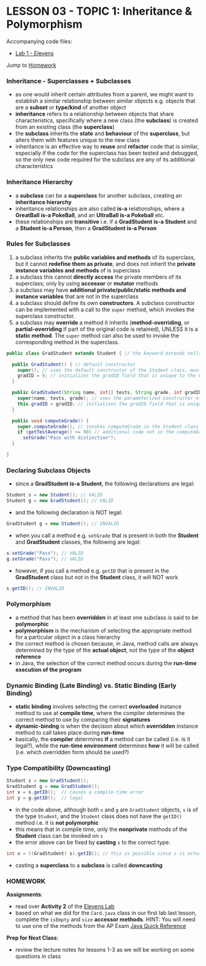 # LESSON 03 - TOPIC 1: Inheritance & Polymorphism

Accompanying code files:
- [Lab 1 - Elevens](https://github.com/alyeffy/AP-CS-A_2018-2019/tree/master/Labs/Lab_1-Elevens)

Jump to [Homework](#homework)

### Inheritance - Superclasses + Subclasses
- as one would inherit certain attributes from a parent, we might want to establish a similar relationship between similar objects e.g. objects that are a **subset** or **type/kind** of another object
- **inheritance** refers to a relationship between objects that share characteristics, specifically where a new class (the **subclass**) is created from an existing class (the **superclass**)
- the **subclass** inherits the **state** and **behaviour** of the **superclass**, but alters them with features unique to the new class
- inheritance is an effective way to **reuse** and **refactor** code that is similar, especially if the code for the superclass has been tested and debugged, so the only new code required for the subclass are any of its additional characteristics

### Inheritance Hierarchy
- a **subclass** can be a **superclass** for another subclass, creating an **inheritance hierarchy**
- inheritance relationships are also called **is-a** relationships, where a **GreatBall is-a PokeBall**, and an **UltraBall is-a Pokeball** etc.
- these relationships are **transitive** i.e. if a **GradStudent is-a Student** and a **Student is-a Person**, then a **GradStudent is-a Person**



### Rules for Subclasses
1. a subclass inherits the **public variables and methods** of its superclass, but it cannot **redefine them as private**, and does not inherit the **private instance variables and methods** of is superclass
2. a subclass this cannot **directly access** the private members of its superclass; only by using **accessor** or **mutator** methods
3. a subclass may have **additional private/public/static methods and instance variables** that are not in the superclass
4. a subclass should define its own **constructors**. A subclass constructor can be implemented with a call to the `super` method, which invokes the superclass constructor.
5. a subclass may **override** a method it inherits (**method-overriding**, or **partial-overriding** if part of the original code is retained), UNLESS it is a **static method**. The `super` method can also be used to invoke the corresponding method in the superclass.


```java
public class GradStudent extends Student { // the keyword extends tells the compiler that GradStudent is-a Student

  public GradStudent() { // default constructor
    super(); // uses the default constructor of the Student class, must be used in first line if used
    gradID = 0; // initializes the gradID field that is unique to the GradStudent class
  }

  public GradStudent(String name, int[] tests, String grade, int gradID) { // parameterized constructor
    super(name, tests, grade); // uses the parameterized constructor of the Student Class, must be used in first line if used
    this.gradID = gradID; // initializes the gradID field that is unique to the GradStudent class
  }

  public void computeGrade() {
    super.computeGrade(); // invokes computeGrade in the Student class
    if (getTestAverage() >= 90) // additional code not in the computeGrade method of the Student class
      setGrade("Pass with distinction");
  }

}
```

### Declaring Subclass Objects
- since a **GradStudent is-a Student**, the following declarations are legal:
```java
Student s = new Student(); // VALID
Student g = new GradStudent(); // VALID
```
- and the following declaration is NOT legal:
```java
GradStudent g = new Student(); // INVALID
```
- when you call a method e.g. `setGrade` that is present in both the **Student** and **GradStudent** classes, the following are legal:
```java
s.setGrade("Pass"); // VALID
g.setGrade("Pass"); // VALID
```
- however, if you call a method e.g. `getID` that is present in the **GradStudent** class but not in the **Student** class, it will NOT work
```java
s.getID(); // INVALID
```

### Polymorphism
- a method that has been **overridden** in at least one subclass is said to be **polymorphic**
- **polymorphism** is the mechanism of selecting the appropriate method for a particular object in a class hierarchy
- the correct method is chosen because, in Java, method calls are always determined by the type of the **actual object**, not the type of the **object reference**
- in Java, the selection of the correct method occurs during the **run-time execution of the program**

### Dynamic Binding (Late Binding) vs. Static Binding (Early Binding)
- **static binding** involves selecting the correct **overloaded** instance method to use at **compile time**, where the compiler determines the correct method to use by comparing their **signatures**
- **dynamic-bindng** is when the decision about which **overridden** instance method to call takes place during **run-time**
- basically, the **compiler** determines **if** a method can be called (i.e. is it legal?), while the **run-time environment** determines **how** it will be called (i.e. which overridden form should be used?)

### Type Compatibility (Downcasting)
```java
Student s = new GradStudent();
GradStudent g = new GradStudent();
int x = s.getID();  // causes a compile-time error
int y = g.getID();  // legal
```
- in the code above, although both `s` and `g` are `GradStudent` objects, `s` is of the type `Student`, and the `Student` class does not have the `getID()` method i.e. it is **not polymorphic**
- this means that in compile time, only the **nonprivate** methods of the **Student** class can be invoked on `s`
- the error above can be fixed by **casting** `s` to the correct type:
```java
int x = ((GradStudent) s).getID(); // this is possible since s is actually a GradStudent object
```
- casting a **superclass** to a **subclass** is called **downcasting**

### HOMEWORK
**Assignments**:
- read over **Activity 2** of the [Elevens Lab](http://media.collegeboard.com/digitalServices/pdf/ap/elevens-lab-student-guide.pdf)
- based on what we did for the `Card.java` class in our first lab last lesson, complete the `isEmpty` and `size` **accessor methods**. HINT: You will need to use one of the methods from the AP Exam [Java Quick Reference](https://secure-media.collegeboard.org/digitalServices/pdf/ap/explore-ap/ap-computer-science-a-2014-java-quick-reference.pdf)

**Prep for Next Class**:
- review the lecture notes for lessons 1-3 as we will be working on some questions in class
